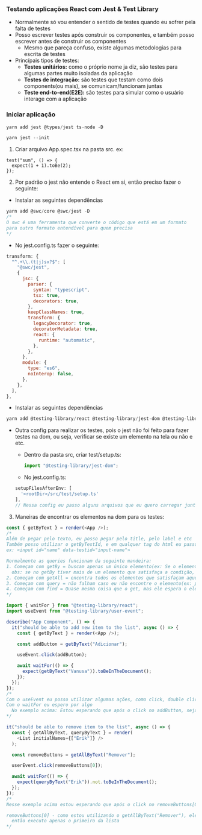 ### Testando aplicações React com Jest & Test Library

- Normalmente só vou entender o sentido de testes quando eu sofrer pela falta de testes
- Posso escrever testes após construir os componentes, e também posso escrever antes de construir os componentes
  - Mesmo que pareça confuso, existe algumas metodologias para escrita de testes
- Princípais tipos de testes:
  - **Testes unitários:** como o próprio nome ja diz, são testes para algumas partes muito isoladas da aplicação
  - **Testes de integração:** são testes que testam como dois components(ou mais), se comunicam/funcionam juntas
  - **Teste end-to-end(E2E):** são testes para simular como o usuário interage com a aplicação

### Iniciar aplicação

```js
yarn add jest @types/jest ts-node -D

yarn jest --init
```

1. Criar arquivo App.spec.tsx na pasta src. ex:

```jest
test("sum", () => {
  expect(1 + 1).toBe(2);
});
```

2. Por padrão o jest não entende o React em si, então preciso fazer o seguinte:

- Instalar as seguintes dependências

```js
yarn add @swc/core @swc/jest -D
/*
O swc é uma ferramenta que converte o código que está em um formato
para outro formato entendível para quem precisa
*/
```

- No jest.config.ts fazer o seguinte:

```js
transform: {
  "^.+\\.(t|j)sx?$": [
    "@swc/jest",
    {
      jsc: {
        parser: {
          syntax: "typescript",
          tsx: true,
          decorators: true,
        },
        keepClassNames: true,
        transform: {
          legacyDecorator: true,
          decoratorMetadata: true,
          react: {
            runtime: "automatic",
          },
        },
      },
      module: {
        type: "es6",
        noInterop: false,
      },
    },
  ],
},
```

- Instalar as seguintes dependências

```js
yarn add @testing-library/react @testing-library/jest-dom @testing-library/user-event -D
```

- Outra config para realizar os testes, pois o jest não foi feito para fazer testes na dom, ou seja, verificar se existe um elemento na tela ou não e etc.

  - Dentro da pasta src, criar test/setup.ts:
    ```js
    import "@testing-library/jest-dom";
    ```
  - No jest.config.ts:

  ```js
  setupFilesAfterEnv: [
    '<rootDir>/src/test/setup.ts'
  ],
  // Nessa config eu passo alguns arquivos que eu quero carregar junto com os testes
  ```

3. Maneiras de encontrar os elementos na dom para os testes:

```js
const { getByText } = render(<App />);
/*
Além de pegar pelo texto, eu posso pegar pelo title, pelo label e etc
Também posso utilizar o getByTestId, e em qualquer tag do html eu passo um data-testid=""
ex: <input id="name" data-testid="input-name">

Normalmente as queries funcionam da seguinte mandeira:
1. Começam com getBy = buscam apenas um único elemento(ex: Se o elemento não for encontrado, vai dar erro no teste)
  obs: se no getBy tiver mais de um elemento que satisfaça a condição, ele também vai falhar
2. Começam com getAll = encontra todos os elementos que satisfaçam aquela condição
3. Começam com query = não falham caso eu não encontre o elemento(ex: posso utilizar para verificar se um elemento está em tela ou não)
4. Começam com find = Quase mesma coisa que o get, mas ele espera o elemento aparecer em tela
*/

import { waitFor } from "@testing-library/react";
import useEvent from "@testing-library/user-event";

describe("App Component", () => {
  it("should be able to add new item to the list", async () => {
    const { getByText } = render(<App />);

    const addButton = getByText("Adicionar");

    useEvent.click(addButton);

    await waitFor(() => {
      expect(getByText("Vanusa")).toBeInTheDocument();
    });
  });
});
/*
Com o useEvent eu posso utilizar algumas ações, como click, double click e etc
Com o waitFor eu espero por algo
  No exemplo acima: Estou esperando que após o click no addButton, seja adicionado um nome Vanusa na lista
*/

it("should be able to remove item to the list", async () => {
  const { getAllByText, queryByText } = render(
    <List initialNames={["Erik"]} />
  );

  const removeButtons = getAllByText("Remover");

  userEvent.click(removeButtons[0]);

  await waitFor(() => {
    expect(queryByText("Erik")).not.toBeInTheDocument();
  });
});
/*
Nesse exemplo acima estou esperando que após o click no removeButtons[0], seja removido o nome Erik da lista

removeButtons[0] - como estou utilizando o getAllByText("Remover"), ele vai me retornar todos os botões da lista
  então executo apenas o primeiro da lista
*/
```
